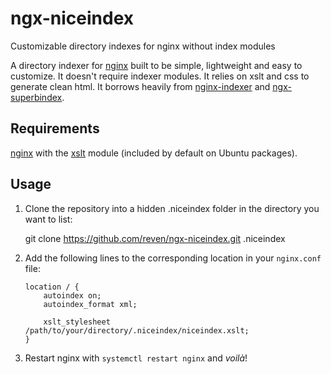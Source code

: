 # ngx-niceindex
Customizable directory indexes for nginx without index modules

A directory indexer for [nginx](http://nginx.org/) built to be simple, lightweight and easy to customize. It doesn't require indexer modules. It relies on xslt and css to generate clean html. It borrows heavily from [nginx-indexer](https://github.com/nervo/nginx-indexer) and [ngx-superbindex](https://github.com/gibatronic/ngx-superbindex).

## Requirements

[nginx](http://nginx.org/) with the [xslt](http://nginx.org/en/docs/http/ngx_http_xslt_module.html) module (included by default on Ubuntu packages).

## Usage

1. Clone the repository into a hidden .niceindex folder in the directory you want to list:

    git clone https://github.com/reven/ngx-niceindex.git .niceindex

2. Add the following lines to the corresponding location in your `nginx.conf` file:
   ```nginx
   location / {
       autoindex on;
       autoindex_format xml;

       xslt_stylesheet /path/to/your/directory/.niceindex/niceindex.xslt;
   }
   ```

3. Restart nginx with `systemctl restart nginx` and *voilà*!
